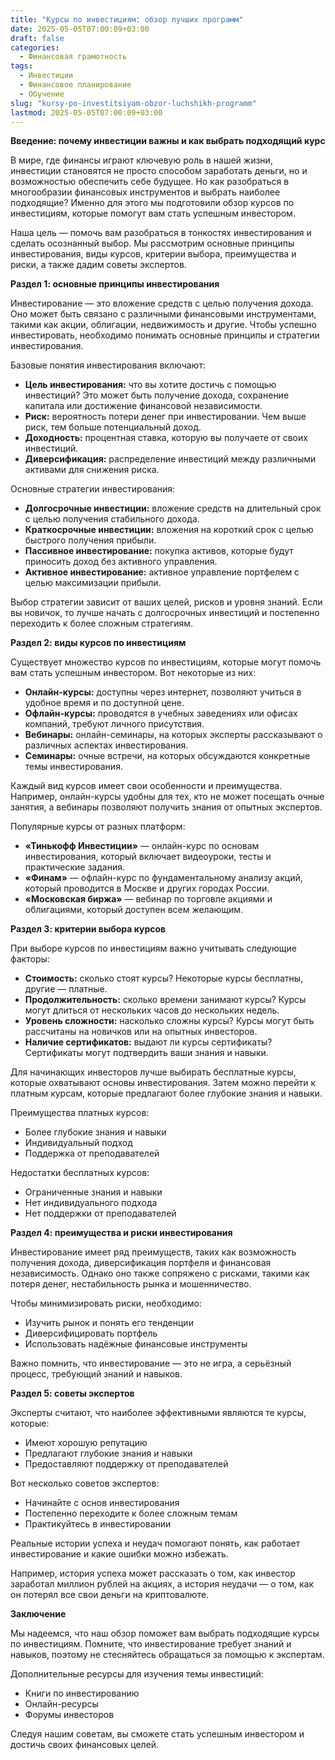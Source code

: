 ```yaml
---
title: "Курсы по инвестициям: обзор лучших программ"
date: 2025-05-05T07:00:09+03:00
draft: false
categories:
  - Финансовая грамотность
tags:
  - Инвестиции
  - Финансовое планирование
  - Обучение
slug: "kursy-po-investitsiyam-obzor-luchshikh-programm"
lastmod: 2025-05-05T07:00:09+03:00
---
```




**Введение: почему инвестиции важны и как выбрать подходящий курс**

В мире, где финансы играют ключевую роль в нашей жизни, инвестиции становятся не просто способом заработать деньги, но и возможностью обеспечить себе будущее. Но как разобраться в многообразии финансовых инструментов и выбрать наиболее подходящие? Именно для этого мы подготовили обзор курсов по инвестициям, которые помогут вам стать успешным инвестором.

Наша цель — помочь вам разобраться в тонкостях инвестирования и сделать осознанный выбор. Мы рассмотрим основные принципы инвестирования, виды курсов, критерии выбора, преимущества и риски, а также дадим советы экспертов.

**Раздел 1: основные принципы инвестирования**

Инвестирование — это вложение средств с целью получения дохода. Оно может быть связано с различными финансовыми инструментами, такими как акции, облигации, недвижимость и другие. Чтобы успешно инвестировать, необходимо понимать основные принципы и стратегии инвестирования.

Базовые понятия инвестирования включают:

* **Цель инвестирования:** что вы хотите достичь с помощью инвестиций? Это может быть получение дохода, сохранение капитала или достижение финансовой независимости.
* **Риск:** вероятность потери денег при инвестировании. Чем выше риск, тем больше потенциальный доход.
* **Доходность:** процентная ставка, которую вы получаете от своих инвестиций.
* **Диверсификация:** распределение инвестиций между различными активами для снижения риска.

Основные стратегии инвестирования:

* **Долгосрочные инвестиции:** вложение средств на длительный срок с целью получения стабильного дохода.
* **Краткосрочные инвестиции:** вложения на короткий срок с целью быстрого получения прибыли.
* **Пассивное инвестирование:** покупка активов, которые будут приносить доход без активного управления.
* **Активное инвестирование:** активное управление портфелем с целью максимизации прибыли.

Выбор стратегии зависит от ваших целей, рисков и уровня знаний. Если вы новичок, то лучше начать с долгосрочных инвестиций и постепенно переходить к более сложным стратегиям.

**Раздел 2: виды курсов по инвестициям**

Существует множество курсов по инвестициям, которые могут помочь вам стать успешным инвестором. Вот некоторые из них:

* **Онлайн-курсы:** доступны через интернет, позволяют учиться в удобное время и по доступной цене.
* **Офлайн-курсы:** проводятся в учебных заведениях или офисах компаний, требуют личного присутствия.
* **Вебинары:** онлайн-семинары, на которых эксперты рассказывают о различных аспектах инвестирования.
* **Семинары:** очные встречи, на которых обсуждаются конкретные темы инвестирования.

Каждый вид курсов имеет свои особенности и преимущества. Например, онлайн-курсы удобны для тех, кто не может посещать очные занятия, а вебинары позволяют получить знания от опытных экспертов. 

Популярные курсы от разных платформ:

* **«Тинькофф Инвестиции»** — онлайн-курс по основам инвестирования, который включает видеоуроки, тесты и практические задания.
* **«Финам»** — офлайн-курс по фундаментальному анализу акций, который проводится в Москве и других городах России.
* **«Московская биржа»** — вебинар по торговле акциями и облигациями, который доступен всем желающим.

**Раздел 3: критерии выбора курсов**

При выборе курсов по инвестициям важно учитывать следующие факторы:

* **Стоимость:** сколько стоят курсы? Некоторые курсы бесплатны, другие — платные.
* **Продолжительность:** сколько времени занимают курсы? Курсы могут длиться от нескольких часов до нескольких недель.
* **Уровень сложности:** насколько сложны курсы? Курсы могут быть рассчитаны на новичков или на опытных инвесторов.
* **Наличие сертификатов:** выдают ли курсы сертификаты? Сертификаты могут подтвердить ваши знания и навыки.

Для начинающих инвесторов лучше выбирать бесплатные курсы, которые охватывают основы инвестирования. Затем можно перейти к платным курсам, которые предлагают более глубокие знания и навыки. 

Преимущества платных курсов:

* Более глубокие знания и навыки
* Индивидуальный подход
* Поддержка от преподавателей

Недостатки бесплатных курсов:

* Ограниченные знания и навыки
* Нет индивидуального подхода
* Нет поддержки от преподавателей

**Раздел 4: преимущества и риски инвестирования**

Инвестирование имеет ряд преимуществ, таких как возможность получения дохода, диверсификация портфеля и финансовая независимость. Однако оно также сопряжено с рисками, такими как потеря денег, нестабильность рынка и мошенничество.

Чтобы минимизировать риски, необходимо:

* Изучить рынок и понять его тенденции
* Диверсифицировать портфель
* Использовать надёжные финансовые инструменты

Важно помнить, что инвестирование — это не игра, а серьёзный процесс, требующий знаний и навыков.

**Раздел 5: советы экспертов**

Эксперты считают, что наиболее эффективными являются те курсы, которые:

* Имеют хорошую репутацию
* Предлагают глубокие знания и навыки
* Предоставляют поддержку от преподавателей

Вот несколько советов экспертов:

* Начинайте с основ инвестирования
* Постепенно переходите к более сложным темам
* Практикуйтесь в инвестировании

Реальные истории успеха и неудач помогают понять, как работает инвестирование и какие ошибки можно избежать.

Например, история успеха может рассказать о том, как инвестор заработал миллион рублей на акциях, а история неудачи — о том, как он потерял все свои деньги на криптовалюте.

**Заключение**

Мы надеемся, что наш обзор поможет вам выбрать подходящие курсы по инвестициям. Помните, что инвестирование требует знаний и навыков, поэтому не стесняйтесь обращаться за помощью к экспертам.

Дополнительные ресурсы для изучения темы инвестиций:

* Книги по инвестированию
* Онлайн-ресурсы
* Форумы инвесторов

Следуя нашим советам, вы сможете стать успешным инвестором и достичь своих финансовых целей.


